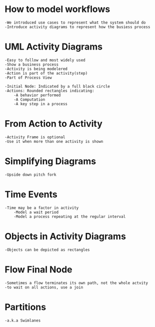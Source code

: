 # How to model workflows

	-We introduced use cases to represent what the system should do
	-Introduce activity diagrams to represent how the busiess process 

# UML Activity Diagrams

	-Easy to follow and most widely used
	-Show a business process
	-Activity is being modelered
	-Action is part of the activity(step)
	-Part of Process View
	
	-Initial Node: Indicated by a full black circle
	-Actions: Rounded rectangles indicating:
		-A behavior performed
		-A Computation
		-A key step in a process

# From Action to Activity

	-Activity Frame is optional
	-Use it when more than one activity is shown

# Simplifying Diagrams

	-Upside down pitch fork 

# Time Events

	-Time may be a factor in activity
		-Model a wait period
		-Model a process repeating at the regular interval

# Objects in Activity Diagrams

	-Objects can be depicted as rectangles
	
# Flow Final Node

	-Sometimes a flow terminates its own path, not the whole actvity
	-to wait on all actions, use a join

# Partitions
	
	-a.k.a Swimlanes
	

